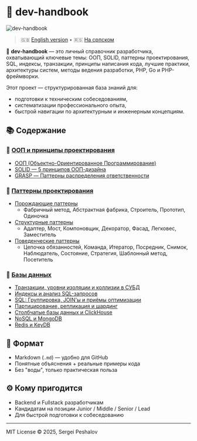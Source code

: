 # 📘 dev-handbook
![dev-handbook]()

> 🇬🇧 [English version](README.md) • 🇷🇸 [На српском](README.sr.md)

🧠 **dev-handbook** — это личный справочник разработчика, охватывающий ключевые темы:
ООП, SOLID, паттерны проектирования, SQL, индексы, транзакции, принципы написания кода, лучшие практики,
архитектуры систем, методы ведения разработки, PHP, Go и PHP-фреймворки.

Этот проект — структурированная база знаний для:
- подготовки к техническим собеседованиям,
- систематизации профессионального опыта,
- быстрой навигации по архитектурным и инженерным концепциям.

## 📚 Содержание

### 🧠 [ООП и принципы проектирования](ru.oop.md#-ооп-и-принципы-проектирования)
- [ООП (Объектно-Ориентированное Программирование)](ru.oop.md#-ооп-объектно-ориентированное-программирование)
- [SOLID — 5 принципов ООП-дизайна](ru.oop.md#-solid--5-принципов-ооп-дизайна)
- [GRASP — Паттерны распределения ответственности](ru.oop.md#-grasp--паттерны-распределения-ответственности)

### 🎯 [Паттерны проектирования](ru.oop.md#-паттерны-проектирования)
- [Порождающие паттерны](ru.oop.md#-порождающие-паттерны)
  - Фабричный метод, Абстрактная фабрика, Строитель, Прототип, Одиночка
- [Структурные паттерны](ru.oop.md#-структурные-паттерны)
  - Адаптер, Мост, Компоновщик, Декоратор, Фасад, Легковес, Заместитель
- [Поведенческие паттерны](ru.oop.md#-поведенческие-паттерны-проектирования)
  - Цепочка обязанностей, Команда, Итератор, Посредник, Снимок, Наблюдатель, Состояние, Стратегия, Шаблонный метод, Посетитель

### 💾 [Базы данных](ru.db.md#-базы-данных)
- [Транзакции, уровни изоляции и коллизии в СУБД](ru.db.md#-транзакции-уровни-изоляции-и-коллизии-в-субд)
- [Индексы и анализ SQL-запросов](ru.db.md#-индексы-и-анализ-sql-запросов-explain)
- [SQL: Группировка, JOIN'ы и приёмы оптимизации](ru.db.md#-sql-группировка-joinы-и-приёмы-оптимизации-сложных-запросов)
- [Партицирование, репликация и шардинг](ru.db.md#-партицирование-репликация-и-шардинг-в-субд)
- [Столбчатые базы данных и ClickHouse](ru.db.md#-столбчатые-базы-данных-и-clickhouse)
- [NoSQL и MongoDB](ru.db.md#введение-в-nosql-и-mongodb)
- [Redis и KeyDB](ru.db.md#-redis-и-keydb-основы-архитектура-и-преимущества)

## 📎 Формат

- Markdown (`.md`) — удобно для GitHub
- Понятные объяснения + реальные примеры кода
- Без "воды", только практическая польза

## ⚙ Кому пригодится

- Backend и Fullstack разработчикам
- Кандидатам на позиции Junior / Middle / Senior / Lead
- Для быстрой подготовки к собеседованию

---

MIT License © 2025, Sergei Peshalov
